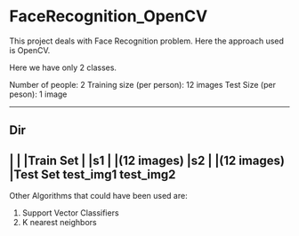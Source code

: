# FaceRecognition_OpenCV
This project deals with Face Recognition problem. Here the approach used is OpenCV.



Here we have only 2 classes.

Number of people: 2
Training size (per person): 12 images
Test Size (per peson): 1 image

------------------------------
Dir
---
  |
  |
  |Train Set
    |
    |s1
      |
      |(12 images)
    |s2
      |
      |(12 images)
  |Test Set
    test_img1
    test_img2
-----------------------------
Other Algorithms that could have been used are:
1. Support Vector Classifiers
2. K nearest neighbors

